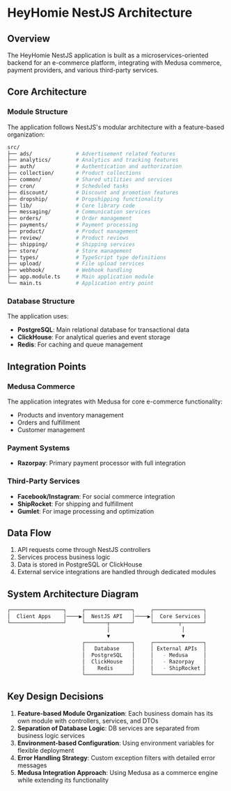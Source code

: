# HeyHomie NestJS Architecture

## Overview

The HeyHomie NestJS application is built as a microservices-oriented backend for an e-commerce platform, integrating with Medusa commerce, payment providers, and various third-party services.

## Core Architecture

### Module Structure

The application follows NestJS's modular architecture with a feature-based organization:

```bash
src/
├── ads/              # Advertisement related features
├── analytics/        # Analytics and tracking features
├── auth/             # Authentication and authorization
├── collection/       # Product collections
├── common/           # Shared utilities and services
├── cron/             # Scheduled tasks
├── discount/         # Discount and promotion features
├── dropship/         # Dropshipping functionality
├── lib/              # Core library code
├── messaging/        # Communication services
├── orders/           # Order management
├── payments/         # Payment processing
├── product/          # Product management
├── review/           # Product reviews
├── shipping/         # Shipping services
├── store/            # Store management
├── types/            # TypeScript type definitions
├── upload/           # File upload services
├── webhook/          # Webhook handling
├── app.module.ts     # Main application module
└── main.ts           # Application entry point
```

### Database Structure

The application uses:

- **PostgreSQL**: Main relational database for transactional data
- **ClickHouse**: For analytical queries and event storage
- **Redis**: For caching and queue management

## Integration Points

### Medusa Commerce

The application integrates with Medusa for core e-commerce functionality:

- Products and inventory management
- Orders and fulfillment
- Customer management

### Payment Systems

- **Razorpay**: Primary payment processor with full integration

### Third-Party Services

- **Facebook/Instagram**: For social commerce integration
- **ShipRocket**: For shipping and fulfillment
- **Gumlet**: For image processing and optimization

## Data Flow

1. API requests come through NestJS controllers
2. Services process business logic
3. Data is stored in PostgreSQL or ClickHouse
4. External service integrations are handled through dedicated modules

## System Architecture Diagram

```bash
┌─────────────────┐     ┌───────────────┐     ┌────────────────┐
│  Client Apps    │────▶│  NestJS API   │────▶│  Core Services │
└─────────────────┘     └───────┬───────┘     └────────┬───────┘
                                │                       │
                                ▼                       ▼
                        ┌───────────────┐     ┌────────────────┐
                        │   Database    │     │ External APIs  │
                        │  PostgreSQL   │     │   - Medusa     │
                        │  ClickHouse   │     │   - Razorpay   │
                        │    Redis      │     │   - ShipRocket │
                        └───────────────┘     └────────────────┘
```

## Key Design Decisions

1. **Feature-based Module Organization**: Each business domain has its own module with controllers, services, and DTOs
2. **Separation of Database Logic**: DB services are separated from business logic services
3. **Environment-based Configuration**: Using environment variables for flexible deployment
4. **Error Handling Strategy**: Custom exception filters with detailed error messages
5. **Medusa Integration Approach**: Using Medusa as a commerce engine while extending its functionality
